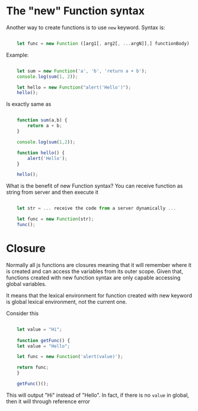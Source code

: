 # The "new" Function syntax
Another way to create functions is to use `new` keyword.
Syntax is:
```js

    let func = new Function ([arg1[, arg2[, ...argN]],] functionBody)

```

Example:
```js

    let sum = new Function('a', 'b', 'return a + b');
    console.log(sum(1, 2));

    let hello = new Function("alert('Hello')");
    hello();

```
Is exactly same as 
```js

    function sum(a,b) {
        return a + b;
    }

    console.log(sum(1,2));

    function hello() {
        alert('Hello');
    }

    hello();

```

What is the benefit of new Function syntax?
You can receive function as string from server and then execute it
```js

    let str = ... receive the code from a server dynamically ...

    let func = new Function(str);
    func();

```

# Closure
Normally all js functions are closures meaning that it will remember where it is created and can access the variables from its outer scope. Given that, functions created with new function syntax are only capable accessing global variables.

It means that the lexical environment for function created with new keyword is global lexical environment, not the current one.

Consider this
```js

    let value = "Hi";
    
    function getFunc() {
    let value = "Hello";

    let func = new Function('alert(value)');

    return func;
    }

    getFunc()(); 

```

This will output "Hi" instead of "Hello". In fact, if there is no `value` in global, then it will through reference error
